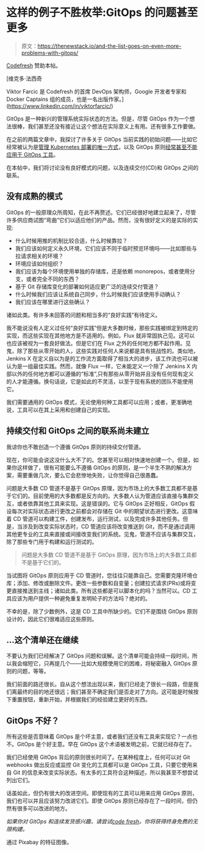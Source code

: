 # 这样的例子不胜枚举:GitOps 的问题甚至更多

> 原文：<https://thenewstack.io/and-the-list-goes-on-even-more-problems-with-gitops/>

[Codefresh](https://codefresh.io/) 赞助本帖。

 [维克多·法西奇

Viktor Farcic 是 Codefresh 的首席 DevOps 架构师，Google 开发者专家和 Docker Captains 组的成员，也是一名出版作家。](https://www.linkedin.com/in/viktorfarcic/) 

GitOps 是一种新兴的管理系统实际状态的方法。但是，尽管 GitOps 作为一个想法很棒，我们甚至还没有接近让这个想法在实际意义上有用。还有很多工作要做。

在之前的两篇文章中，我探讨了许多关于 GitOps 当前实践的初始问题——比如它经常被认为是[管理 Kubernetes 部署的唯一方式](/the-problems-with-gitops-and-how-to-fix-them/)，以及 GitOps 原则[经常甚至不能应用于 GitOps 工具](/more-problems-with-gitops-and-how-to-fix-them/)。

在本帖中，我们将讨论没有良好模式的问题，以及连续交付(CD)和 GitOps 之间的联系。

## **没有成熟的模式**

GitOps 的一般原理众所周知，在此不再赘述。它们已经很好地建立起来了，尽管许多供应商试图“弯曲”它们以适应他们的产品。然而，没有很好定义的是实际的实现:

*   什么时候用推的机制比较合适，什么时候靠拉？
*   我们应该如何定义永久环境，它们应该不同于临时预览环境吗——比如那些与拉请求相关的环境？
*   环境应该如何组织？
*   我们应该为每个环境使用单独的存储库，还是依赖 monorepos，或者使用分支，或者完全不同的东西？
*   基于 Git 存储库变化的部署如何适应更广泛的连续交付管道？
*   什么时候我们应该让系统自己同步，什么时候我们应该使用手动确认？
*   我们应该在哪里进行这些确认？

诸如此类。有许多未回答的问题和相当多的“良好实践”有待定义。

我不能说没有人定义过任何“良好实践”但是大多数时候，那些实践被绑定到特定的实现，而这些实现在其他地方是不适用的。例如，Flux 就非常固执己见。这可以也应该被视为一套良好做法。但是它们在 Flux 之外的任何地方都不起作用。见鬼，除了那些从零开始的人，这些实践对任何人来说都是具有挑战性的。类似地，Jenkins X 在定义自以为是的工作流方面取得了相当大的进步，该工作流也可以被认为是一组最佳实践。然而，就像 Flux 一样，它未能定义一个除了 Jenkins X 内部以外的任何地方都可以遵循的“标准”,只有那些从零开始并且没有任何现有定义的人才能遵循。换句话说，它是如此的不灵活，以至于现有系统的团队不能使用它。

我们需要通用的 GitOps 模式，无论使用何种工具都可以应用；或者，更准确地说，工具可以在其上采用和创建自己的实现。

## **持续交付和 GitOps 之间的联系尚未建立**

我谅你也不敢创造一个遵循 GitOps 原则的持续交付管道。

现在，你可能会说这没什么大不了的。您甚至可以相对快速地创建一个。但是，如果你这样做了，很有可能要么不遵循 GitOps 的原则，是一个半生不熟的解决方案，需要重做几次，要么它会悲惨地失败，让你觉得自己很愚蠢。

问题是大多数 CD 管道不是基于 GitOps 原理，因为市场上的大多数工具都不是基于它们的。目前使用的大多数都是反方向的。大多数人认为管道应该直接与集群交互，或者依靠其他工具来实现。这是错误的。它与 GitOps 正好相反，GitOps 假设每次对实际状态进行更改之前都会对存储在 Git 中的期望状态进行更改。这意味着 CD 管道可以构建工件，创建发布，运行测试，以及完成许多其他任务。但是，当涉及到改变实际状态时，CD 管道应该将改变推送到 Git，而不是通过调用其他更专业的工具来直接或间接改变我们的系统。见鬼，管道不应该与集群交互，除了那些专门用于构建和运行测试的。

> 问题是大多数 CD 管道不是基于 GitOps 原理，因为市场上的大多数工具都不是基于它们的。

当试图将 GitOps 原则应用于 CD 管道时，您往往只能靠自己。您需要克隆环境仓库；添加、修改或删除文件。更改一些参数和自变量；创建拉式请求(PRs)或将变更直接推送到主线；诸如此类。所有这些都是可以脚本化的吗？当然可以。CD 工具应该为用户提供一种避免重复发明轮子的方法吗？绝对的。

不幸的是，除了少数例外，这是 CD 工具中所缺少的。它们不是围绕 GitOps 原则设计的，因此它们很难适应这些原则。

## **…这个清单还在继续**

不要认为我们已经解决了 GitOps 问题和误解。这个清单可能会持续一段时间，所以我会缩短它，只再提几个——比如大规模使用它的困难，将秘密融入 GitOps 原则的问题，等等。

我们前面的路还很长。自从这个想法出现以来，我们已经走了很长一段路，但是我们离最终的目的地还很远；我们甚至不确定我们是否走对了方向。这可能是时候按下重置按钮，重新开始，并根据我们的经验建立更好的东西。

## **GitOps 不好？**

所有这些是否意味着 GitOps 是个坏主意，或者我们还没有工具来实现它？一点也不。GitOps 是个好主意。早在 GitOps 这个术语被发明之前，它就已经存在了。

我们已经使用 GitOps 背后的原则很长时间了。在某种程度上，任何可以对 Git webhooks 做出反应或监控 Git 变化的工具都可以是 GitOps 工具，只要它使用来自 Git 的信息来改变实际状态。有太多的工具符合这种描述，所以我甚至不想尝试列出它们。

话虽如此，但仍有很大的改进空间。即使现有的工具可以用来应用 GitOps 原则，我们也可以并且应该努力改进它们。即使 GitOps 原则已经存在了一段时间，但仍然有很多可以改进的地方。

*如果你对 GitOps 和连续发货感兴趣，请尝试*[*code fresh*](https://codefresh.io/codefresh-signup/?utm_source=Blog&utm_medium=Post&utm_campaign=vfarcic-gitops-bad)*。你将获得终身免费的无限构建。*

通过 Pixabay 的特征图像。

<svg xmlns:xlink="http://www.w3.org/1999/xlink" viewBox="0 0 68 31" version="1.1"><title>Group</title> <desc>Created with Sketch.</desc></svg>